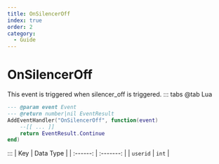 ```yaml
---
title: OnSilencerOff
index: true
order: 2
category:
  - Guide
---
```


# OnSilencerOff
This event is triggered when silencer_off is triggered.
::: tabs
@tab Lua
```lua
--- @param event Event
--- @return number|nil EventResult
AddEventHandler("OnSilencerOff", function(event)
    --[[ ... ]]
    return EventResult.Continue
end)
```

:::
|    Key   | Data Type |
| :------: | :-------: |
| `userid` |   `int`   |